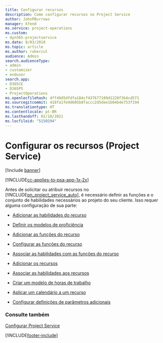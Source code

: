 ```yaml
---
title: Configurar recursos
description: Como configurar recursos no Project Service
author: JohnPBurrows
manager: kfend
ms.service: project-operations
ms.custom:
- dyn365-projectservice
ms.date: 8/03/2018
ms.topic: article
ms.author: ruhercul
audience: Admin
search.audienceType:
- admin
- customizer
- enduser
search.app:
- D365CE
- D365PS
- ProjectOperations
ms.openlocfilehash: 4ff49d5dfdfa184cf437677109d1228f3b4cd571
ms.sourcegitcommit: 418fa1fe9d605b8faccc2d5dee1b04b4e753f194
ms.translationtype: HT
ms.contentlocale: pt-BR
ms.lasthandoff: 02/10/2021
ms.locfileid: "5150294"
---
```

# <a name="set-up-resources-project-service"></a>Configurar os recursos (Project Service)

[!include [banner](../includes/psa-now-project-operations.md)]

[!INCLUDE[cc-applies-to-psa-app-1x-2x](../includes/cc-applies-to-psa-app-1x-2x.md)]

Antes de solicitar ou atribuir recursos no [!INCLUDE[pn_project_service_auto](../includes/pn-project-service-auto.md)], é necessário definir as funções e o conjunto de habilidades necessários ao projeto do seu cliente. Isso requer alguma configuração de sua parte:  
  
-   [Adicionar as habilidades do recurso](../psa/add-resource-skills.md)  
  
-   [Definir os modelos de proficiência](../psa/set-up-proficiency-models.md)  
  
-   [Adicionar as funções do recurso](../psa/add-resource-roles.md)  
  
-   [Configurar as funções do recurso](../psa/configure-resource-roles.md)  
  
-   [Associar as habilidades com as funções do recurso](../psa/associate-skills-with-resource-roles.md)  
  
-   [Adicionar os recursos](../psa/add-resources.md)  
  
-   [Associar as habilidades aos recursos](../psa/associate-skills-with-resources.md)  
  
-   [Criar um modelo de horas de trabalho](../psa/create-work-hours-template.md)  
  
-   [Aplicar um calendário a um recurso](../psa/apply-calendar-resource.md)  
  
-   [Configurar definições de parâmetros adicionais](../psa/configure-additional-parameters-settings.md)  
  
### <a name="see-also"></a>Consulte também  
 [Configurar Project Service](../psa/configure.md)


[!INCLUDE[footer-include](../includes/footer-banner.md)]